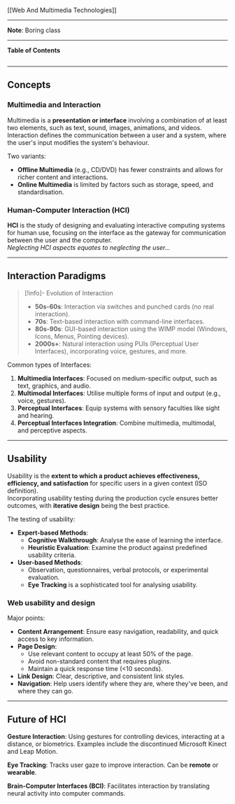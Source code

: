 [[Web And Multimedia Technologies]]
***
**Note**: Boring class
***
**Table of Contents**
```table-of-contents
```

****
## Concepts

### Multimedia and Interaction

Multimedia is a **presentation or interface** involving a combination of at least two elements, such as text, sound, images, animations, and videos.
Interaction defines the communication between a user and a system, where the user's input modifies the system's behaviour.

Two variants:
- **Offline Multimedia** (e.g., CD/DVD) has fewer constraints and allows for richer content and interactions.
- **Online Multimedia** is limited by factors such as storage, speed, and standardisation.

### Human-Computer Interaction (HCI)

**HCI** is the study of designing and evaluating interactive computing systems for human use, focusing on the interface as the gateway for communication between the user and the computer.  
	*Neglecting HCI aspects equates to neglecting the user...*


***
## Interaction Paradigms

> [!info]- Evolution of Interaction
> - **50s-60s**: Interaction via switches and punched cards (no real interaction).
> - **70s**: Text-based interaction with command-line interfaces.
> - **80s-90s**: GUI-based interaction using the WIMP model (Windows, Icons, Menus, Pointing devices).
> - **2000s+**: Natural interaction using PUIs (Perceptual User Interfaces), incorporating voice, gestures, and more.

Common types of Interfaces:
1. **Multimedia Interfaces**: Focused on medium-specific output, such as text, graphics, and audio.
2. **Multimodal Interfaces**: Utilise multiple forms of input and output (e.g., voice, gestures).
3. **Perceptual Interfaces**: Equip systems with sensory faculties like sight and hearing.
4. **Perceptual Interfaces Integration**: Combine multimedia, multimodal, and perceptive aspects.


***
## Usability

Usability is the **extent to which a product achieves effectiveness, efficiency, and satisfaction** for specific users in a given context (ISO definition).  
Incorporating usability testing during the production cycle ensures better outcomes, with **iterative design** being the best practice.

The testing of usability:
- **Expert-based Methods**:
    - **Cognitive Walkthrough**: Analyse the ease of learning the interface.
    - **Heuristic Evaluation**: Examine the product against predefined usability criteria.
- **User-based Methods**:
    - Observation, questionnaires, verbal protocols, or experimental evaluation.
    - **Eye Tracking** is a sophisticated tool for analysing usability.

### Web usability and design

Major points:
- **Content Arrangement**: Ensure easy navigation, readability, and quick access to key information.
- **Page Design**:
    - Use relevant content to occupy at least 50% of the page.
    - Avoid non-standard content that requires plugins.
    - Maintain a quick response time (<10 seconds).
- **Link Design**: Clear, descriptive, and consistent link styles.
- **Navigation**: Help users identify where they are, where they've been, and where they can go.


***
## Future of HCI

**Gesture Interaction**: Using gestures for controlling devices, interacting at a distance, or biometrics. Examples include the discontinued Microsoft Kinect and Leap Motion.

**Eye Tracking**: Tracks user gaze to improve interaction. Can be **remote** or **wearable**.

**Brain-Computer Interfaces (BCI)**: Facilitates interaction by translating neural activity into computer commands.
